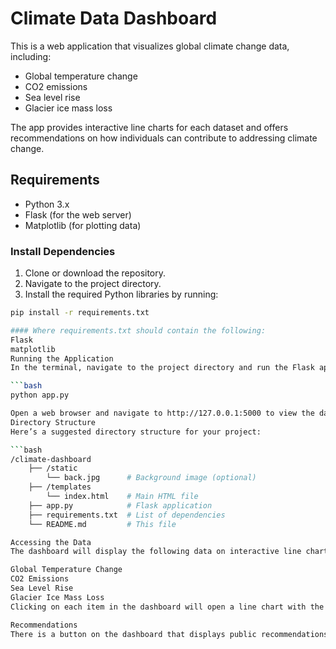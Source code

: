 # Climate Data Dashboard

This is a web application that visualizes global climate change data, including:

- Global temperature change
- CO2 emissions
- Sea level rise
- Glacier ice mass loss

The app provides interactive line charts for each dataset and offers recommendations on how individuals can contribute to addressing climate change.

## Requirements

- Python 3.x
- Flask (for the web server)
- Matplotlib (for plotting data)

### Install Dependencies

1. Clone or download the repository.
2. Navigate to the project directory.
3. Install the required Python libraries by running:

```bash
pip install -r requirements.txt

#### Where requirements.txt should contain the following:
Flask
matplotlib
Running the Application
In the terminal, navigate to the project directory and run the Flask app:

```bash
python app.py

Open a web browser and navigate to http://127.0.0.1:5000 to view the dashboard.
Directory Structure
Here’s a suggested directory structure for your project:

```bash
/climate-dashboard
    ├── /static
        └── back.jpg      # Background image (optional)
    ├── /templates
        └── index.html    # Main HTML file
    ├── app.py            # Flask application
    ├── requirements.txt  # List of dependencies
    └── README.md         # This file

Accessing the Data
The dashboard will display the following data on interactive line charts:

Global Temperature Change
CO2 Emissions
Sea Level Rise
Glacier Ice Mass Loss
Clicking on each item in the dashboard will open a line chart with the relevant data.

Recommendations
There is a button on the dashboard that displays public recommendations for climate action based on the United Nations Sustainable Development Goals (SDG 13: Climate Action).
